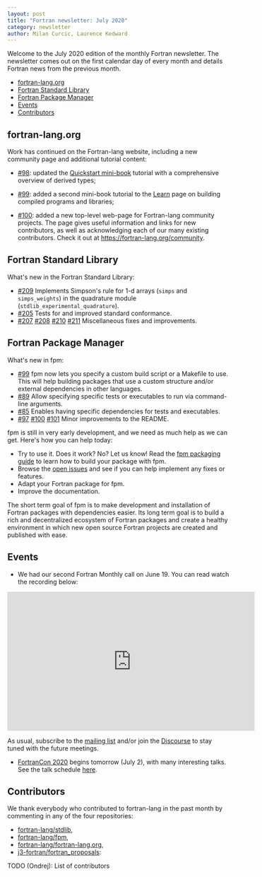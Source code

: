 ```yaml
---
layout: post
title: "Fortran newsletter: July 2020"
category: newsletter
author: Milan Curcic, Laurence Kedward
---
```


Welcome to the July 2020 edition of the monthly Fortran newsletter.
The newsletter comes out on the first calendar day of every month
and details Fortran news from the previous month.

* [fortran-lang.org](#fortran-lang.org)
* [Fortran Standard Library](#fortran-standard-library)
* [Fortran Package Manager](#fortran-package-manager)
* [Events](#events)
* [Contributors](#contributors)

## fortran-lang.org

Work has continued on the Fortran-lang website, including a new community page and additional tutorial content:

* [#98](https://github.com/fortran-lang/fortran-lang.org/pull/98): updated the [Quickstart mini-book](https://fortran-lang.org/learn/quickstart/derived_types) tutorial with a comprehensive overview of derived types;

* [#99](https://github.com/fortran-lang/fortran-lang.org/pull/99): added a second mini-book tutorial to the [Learn](https://fortran-lang.org/learn) page on building compiled programs and libraries;

* [#100](https://github.com/fortran-lang/fortran-lang.org/pull/100): added a new top-level web-page for Fortran-lang community projects.
The page gives useful information and links for new contributors, as well as acknowledging each of our many existing contributors.
Check it out at <https://fortran-lang.org/community>.

## Fortran Standard Library

What's new in the Fortran Standard Library:

* [#209](https://github.com/fortran-lang/stdlib/pull/209)
Implements Simpson's rule for 1-d arrays (`simps` and `simps_weights`) in the
quadrature module (`stdlib_experimental_quadrature`).
* [#205](https://github.com/fortran-lang/stdlib/pull/205)
Tests for and improved standard conformance.
* [#207](https://github.com/fortran-lang/stdlib/pull/207)
[#208](https://github.com/fortran-lang/stdlib/pull/208)
[#210](https://github.com/fortran-lang/stdlib/pull/210)
[#211](https://github.com/fortran-lang/stdlib/pull/211)
Miscellaneous fixes and improvements.

## Fortran Package Manager

What's new in fpm:

* [#99](https://github.com/fortran-lang/fpm/pull/99)
fpm now lets you specify a custom build script or a Makefile to use.
This will help building packages that use a custom structure and/or external
dependencies in other languages.
* [#89](https://github.com/fortran-lang/fpm/pull/89)
Allow specifying specific tests or executables to run via command-line arguments.
* [#85](https://github.com/fortran-lang/fpm/pull/85)
Enables having specific dependencies for tests and executables.
* [#97](https://github.com/fortran-lang/fpm/pull/97)
[#100](https://github.com/fortran-lang/fpm/pull/100)
[#101](https://github.com/fortran-lang/fpm/pull/101)
Minor improvements to the README.

fpm is still in very early development, and we need as much help as we can get.
Here's how you can help today:

* Try to use it. Does it work? No? Let us know! Read the [fpm packaging guide](https://github.com/fortran-lang/fpm/blob/master/PACKAGING.md) to learn how to build your package with fpm.
* Browse the [open issues](https://github.com/fortran-lang/fpm/issues) and see if you can help implement any fixes or features.
* Adapt your Fortran package for fpm.
* Improve the documentation.

The short term goal of fpm is to make development and installation of Fortran packages with dependencies easier.
Its long term goal is to build a rich and decentralized ecosystem of Fortran packages and create a healthy
environment in which new open source Fortran projects are created and published with ease.

## Events

* We had our second Fortran Monthly call on June 19.
You can read watch the recording below:

<iframe width="560" height="315" src="https://www.youtube-nocookie.com/embed/i-gRNGRzugc" frameborder="0" allow="accelerometer; autoplay; encrypted-media; gyroscope; picture-in-picture" allowfullscreen></iframe>

As usual, subscribe to the [mailing list](https://groups.io/g/fortran-lang) and/or
join the [Discourse](https://fortran-lang.discourse.group) to stay tuned with the future meetings.

* [FortranCon 2020](https://tcevents.chem.uzh.ch/event/12) begins tomorrow (July 2),
with many interesting talks.
See the talk schedule [here](https://tcevents.chem.uzh.ch/event/12/timetable/#20200702.detailed).

## Contributors

We thank everybody who contributed to fortran-lang in the past month by
commenting in any of the four repositories:

* [fortran-lang/stdlib](https://github.com/fortran-lang/stdlib),
* [fortran-lang/fpm](https://github.com/fortran-lang/fpm),
* [fortran-lang/fortran-lang.org](https://github.com/fortran-lang/fortran-lang.org),
* [j3-fortran/fortran_proposals](https://github.com/j3-fortran/fortran_proposals):

TODO (Ondrej): List of contributors
